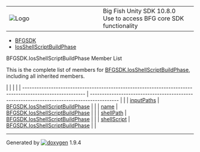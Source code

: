 <table>
<colgroup>
<col style="width: 50%" />
<col style="width: 50%" />
</colgroup>
<tbody>
<tr class="odd">
<td><img src="Icon-100.png" alt="Logo" /></td>
<td><div id="projectname">
Big Fish Unity SDK<span id="projectnumber"> 10.8.0</span>
</div>
<div id="projectbrief">
Use to access BFG core SDK functionality
</div></td>
</tr>
</tbody>
</table>

  - [BFGSDK](namespace_b_f_g_s_d_k.html)
  - [IosShellScriptBuildPhase](class_b_f_g_s_d_k_1_1_ios_shell_script_build_phase.html)

BFGSDK.IosShellScriptBuildPhase Member List

This is the complete list of members for
[BFGSDK.IosShellScriptBuildPhase](class_b_f_g_s_d_k_1_1_ios_shell_script_build_phase.html),
including all inherited members.

|                                                                                                          |                                                                                            |  |
| -------------------------------------------------------------------------------------------------------- | ------------------------------------------------------------------------------------------ |  |
| [inputPaths](class_b_f_g_s_d_k_1_1_ios_shell_script_build_phase.html#a3c2f3a6705c193066bf27ef0874a116f)  | [BFGSDK.IosShellScriptBuildPhase](class_b_f_g_s_d_k_1_1_ios_shell_script_build_phase.html) |  |
| [name](class_b_f_g_s_d_k_1_1_ios_shell_script_build_phase.html#a74185aa708d16519bd7aafc524b5c6bc)        | [BFGSDK.IosShellScriptBuildPhase](class_b_f_g_s_d_k_1_1_ios_shell_script_build_phase.html) |  |
| [shellPath](class_b_f_g_s_d_k_1_1_ios_shell_script_build_phase.html#a90e2c93b9a527f4a70ecfe9f4c1b4963)   | [BFGSDK.IosShellScriptBuildPhase](class_b_f_g_s_d_k_1_1_ios_shell_script_build_phase.html) |  |
| [shellScript](class_b_f_g_s_d_k_1_1_ios_shell_script_build_phase.html#ad2b82e85f561c0d5ebff2952b0d097d5) | [BFGSDK.IosShellScriptBuildPhase](class_b_f_g_s_d_k_1_1_ios_shell_script_build_phase.html) |  |

-----

Generated
by [![doxygen](doxygen.svg)](https://www.doxygen.org/index.html) 1.9.4
